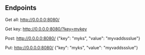 ## Endpoints
Get all: http://0.0.0.0:8080/

Get key: http://0.0.0.0:8080/?key=mykey

Post: http://0.0.0.0:8080/ {"key": "myks", "value": "myvaddssslue"}

Put: http://0.0.0.0:8080/ {"key": "myks", "value": "myvaddssslue"}
